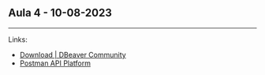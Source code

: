 ## Aula 4 - 10-08-2023


<hr>

Links:
- [Download | DBeaver Community](https://dbeaver.io/)
- [Postman API Platform](https://www.postman.com/)
